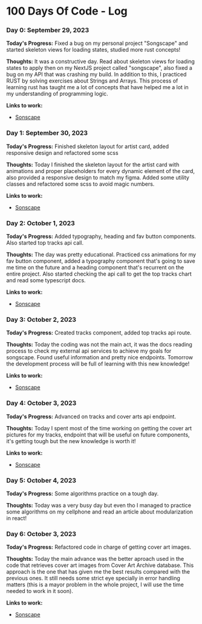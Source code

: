 # 100 Days Of Code - Log

### Day 0: September 29, 2023

**Today's Progress:** Fixed a bug on my personal project "Songscape" and started skeleton views for loading states, studied more rust concepts!

**Thoughts:** It was a constructive day. Read about skeleton views for loading states to apply then on my NextJS project called "songscape", also fixed a bug on my API that was crashing my build. In addition to this, I practiced RUST by solving exercises about Strings and Arrays. This process of learning rust has taught me a lot of concepts that have helped me a lot in my understanding of programming logic.

**Links to work:**
- [Sonscape](https://github.com/Kevhec/songscape)

### Day 1: September 30, 2023

**Today's Progress:** Finished skeleton layout for artist card, added responsive design and refactored some scss

**Thoughts:** Today I finished the skeleton layout for the artist card with animations and proper placeholders for every dynamic element of the card, also provided a responsive design to match my figma. Added some utility classes and refactored some scss to avoid magic numbers.

**Links to work:**
- [Sonscape](https://github.com/Kevhec/songscape)

### Day 2: October 1, 2023

**Today's Progress:** Added typography, heading and fav button components. Also started top tracks api call.

**Thoughts:** The day was pretty educational. Practiced css animations for my fav button component, added a typography component that's going to save me time on the future and a heading component that's recurrent on the entire project. Also started checking the api call to get the top tracks chart and read some typescript docs.

**Links to work:**
- [Sonscape](https://github.com/Kevhec/songscape)

### Day 3: October 2, 2023

**Today's Progress:** Created tracks component, added top tracks api route.

**Thoughts:** Today the coding was not the main act, it was the docs reading process to check my external api services to achieve my goals for songscape. Found useful information and pretty nice endpoints. Tomorrow the development process will be full of learning with this new knowledge!

**Links to work:**
- [Sonscape](https://github.com/Kevhec/songscape)

### Day 4: October 3, 2023

**Today's Progress:** Advanced on tracks and cover arts api endpoint.

**Thoughts:** Today I spent most of the time working on getting the cover art pictures for my tracks, endpoint that will be useful on future components, it's getting tough but the new knowledge is worth it!

**Links to work:**
- [Sonscape](https://github.com/Kevhec/songscape)

### Day 5: October 4, 2023

**Today's Progress:** Some algorithms practice on a tough day.

**Thoughts:** Today was a very busy day but even tho I managed to practice some algorithms on my cellphone and read an article about modularization in react!

### Day 6: October 3, 2023

**Today's Progress:** Refactored code in charge of getting cover art images.

**Thoughts:** Today the main advance was the better aproach used in the code that retrieves cover art images from Cover Art Archive database. This approach is the one that has given me the best results compared with the previous ones. It still needs some strict eye specially in error handling matters (this is a mayor problem in the whole project, I will use the time needed to work in it soon).

**Links to work:**
- [Sonscape](https://github.com/Kevhec/songscape)
